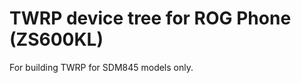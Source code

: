 TWRP device tree for ROG Phone (ZS600KL)
========================================================

For building TWRP for SDM845 models only.
